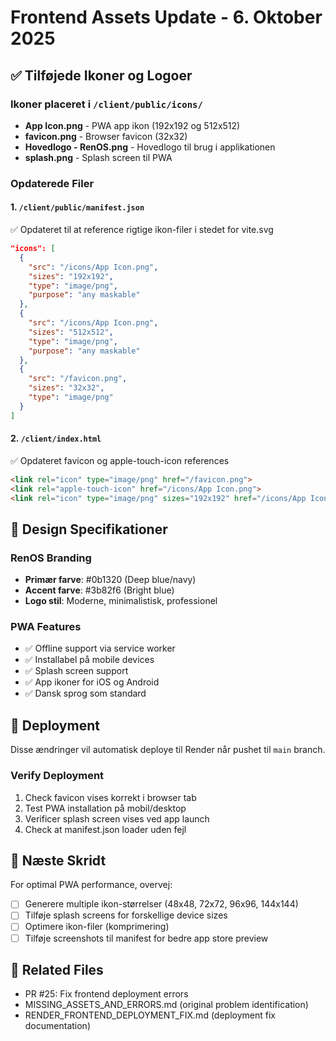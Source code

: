 # Frontend Assets Update - 6. Oktober 2025

## ✅ Tilføjede Ikoner og Logoer

### Ikoner placeret i `/client/public/icons/`
- **App Icon.png** - PWA app ikon (192x192 og 512x512)
- **favicon.png** - Browser favicon (32x32)
- **Hovedlogo - RenOS.png** - Hovedlogo til brug i applikationen
- **splash.png** - Splash screen til PWA

### Opdaterede Filer

#### 1. `/client/public/manifest.json`
✅ Opdateret til at reference rigtige ikon-filer i stedet for vite.svg
```json
"icons": [
  {
    "src": "/icons/App Icon.png",
    "sizes": "192x192",
    "type": "image/png",
    "purpose": "any maskable"
  },
  {
    "src": "/icons/App Icon.png",
    "sizes": "512x512",
    "type": "image/png",
    "purpose": "any maskable"
  },
  {
    "src": "/favicon.png",
    "sizes": "32x32",
    "type": "image/png"
  }
]
```

#### 2. `/client/index.html`
✅ Opdateret favicon og apple-touch-icon references
```html
<link rel="icon" type="image/png" href="/favicon.png">
<link rel="apple-touch-icon" href="/icons/App Icon.png">
<link rel="icon" type="image/png" sizes="192x192" href="/icons/App Icon.png">
```

## 🎨 Design Specifikationer

### RenOS Branding
- **Primær farve**: #0b1320 (Deep blue/navy)
- **Accent farve**: #3b82f6 (Bright blue)
- **Logo stil**: Moderne, minimalistisk, professionel

### PWA Features
- ✅ Offline support via service worker
- ✅ Installabel på mobile devices
- ✅ Splash screen support
- ✅ App ikoner for iOS og Android
- ✅ Dansk sprog som standard

## 🚀 Deployment

Disse ændringer vil automatisk deploye til Render når pushet til `main` branch.

### Verify Deployment
1. Check favicon vises korrekt i browser tab
2. Test PWA installation på mobil/desktop
3. Verificer splash screen vises ved app launch
4. Check at manifest.json loader uden fejl

## 📝 Næste Skridt

For optimal PWA performance, overvej:
- [ ] Generere multiple ikon-størrelser (48x48, 72x72, 96x96, 144x144)
- [ ] Tilføje splash screens for forskellige device sizes
- [ ] Optimere ikon-filer (komprimering)
- [ ] Tilføje screenshots til manifest for bedre app store preview

## 🔗 Related Files
- PR #25: Fix frontend deployment errors
- MISSING_ASSETS_AND_ERRORS.md (original problem identification)
- RENDER_FRONTEND_DEPLOYMENT_FIX.md (deployment fix documentation)
